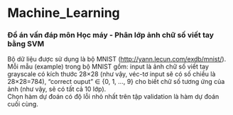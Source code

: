 # Machine_Learning
### Đồ án vấn đáp môn Học máy - Phân lớp ảnh chữ số viết tay bằng SVM    
Bộ dữ liệu được sử dụng là bộ MNIST (http://yann.lecun.com/exdb/mnist/). Mỗi mẫu (example) trong bộ MNIST gồm: input là ảnh chữ số viết tay grayscale có kích thước 28×28 (như vậy, véc-tơ input sẽ có số chiều là 28×28=784), “correct ouput” ∈ {0, 1, ..., 9} cho biết chữ số tương ứng của ảnh (như vậy, sẽ có tất cả 10 lớp).  
Chọn hàm dự đoán có độ lỗi nhỏ nhất trên tập validation là hàm dự đoán cuối cùng.
